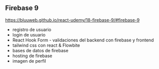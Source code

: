 ## Firebase 9

https://bluuweb.github.io/react-udemy/18-firebase-9/#firebase-9

- registro de usuario
- login de usuario
- React Hook Form - validaciones del backend con firebase y frontend
- tailwind css con react & Flowbite
- bases de datos de firebase
- hosting de firebase
- imagen de perfil
